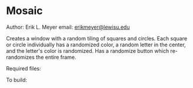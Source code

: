 # Mosaic

Author: Erik L. Meyer
email: erikmeyer@lewisu.edu

Creates a window with a random tiling of squares and circles. Each square or circle individually has a randomized color, a random letter in the center, and the letter's color is randomized. Has a randomize button which re-randomizes the entire frame.

Required files:

To build: